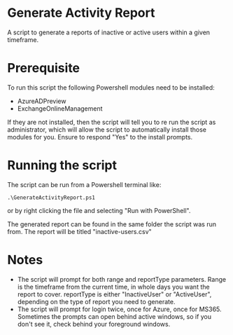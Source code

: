 # Generate Activity Report
A script to generate a reports of inactive or active users within a given timeframe.

# Prerequisite
To run this script the following Powershell modules need to be installed:
- AzureADPreview
- ExchangeOnlineManagement

If they are not installed, then the script will tell you to re run the script as administrator, which will allow the script to automatically install those modules for you. Ensure to respond "Yes" to the install prompts.

# Running the script
The script can be run from a Powershell terminal like:
```
.\GenerateActivityReport.ps1
```
or by right clicking the file and selecting "Run with PowerShell".

The generated report can be found in the same folder the script was run from. The report will be titled "inactive-users.csv"

# Notes
- The script will prompt for both range and reportType parameters. Range is the timeframe from the current time, in whole days you want the report to cover. reportType is either "InactiveUser" or "ActiveUser", depending on the type of report you need to generate.
- The script will prompt for login twice, once for Azure, once for MS365. Sometimes the prompts can open behind active windows, so if you don't see it, check behind your foreground windows.